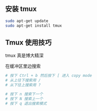 

## 安装 tmux

```bash
sudo apt-get update
sudo apt-get install tmux
```

## Tmux 使用技巧

tmux 真是博大精深

在缓冲区里边搜索
```bash
# 按下 Ctrl + b 然后按下 [ 进入 copy mode
# 从上往下搜索用 /
# 从下往上搜索用 ?

# 按下 n 搜索下一个
# 按下 N 搜索上一个
# 按下 q 退出搜索模式
```
